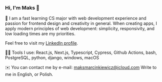 ### Hi, I'm Maks :eyes:

:page_with_curl: I am a fast learning CS major with web development experience and passion for frontend design and creativity in general. When creating apps, I apply modern principles of web development: simplicity, responsivity, and low loading times are my priorities.

Feel free to visit my [LinkedIn profile](https://www.linkedin.com/in/maksmarcinkiewicz/).

👨‍💻 Tools I use: React.js, Next.js, Typescript, Cypress, Github Actions, bash, PostgreSQL, python, django, windows, macOS 

:envelope: You can contact me by e-mail: maksmarcinkiewicz@icloud.com Write to me in English, or Polish.
